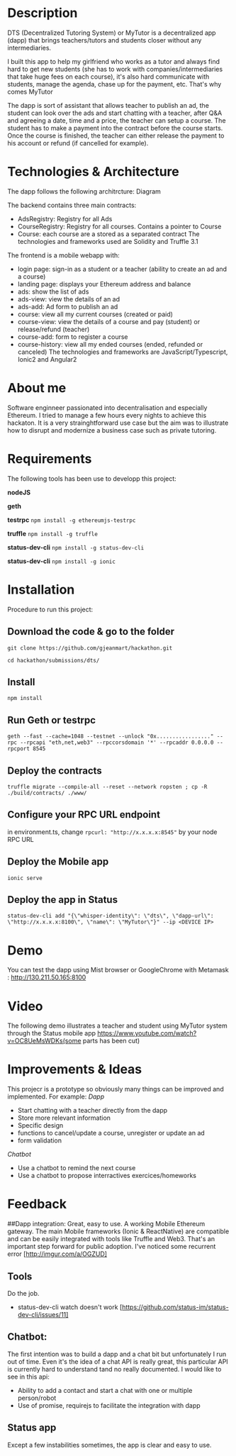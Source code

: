 # Description
DTS (Decentralized Tutoring System) or MyTutor is a decentralized app (dapp) that brings teachers/tutors and students closer without any intermediaries.

I built this app to help my girlfriend who works as a tutor and always find hard to get new students (she has to work with companies/intermediaries that take huge fees on each course), it's also hard communicate with students, manage the agenda, chase up for the payment, etc. That's why comes MyTutor

The dapp is sort of assistant that allows teacher to publish an ad, the student can look over the ads and start chatting with a teacher, after Q&A and agreeing a date, time and a price, the teacher can setup a course.
The student has to make a payment into the contract before the course starts.
Once the course is finished, the teacher can either release the payment to his account or refund (if cancelled for example).


# Technologies & Architecture 
The dapp follows the following architrcture:
Diagram 

The backend contains three main contracts:
- AdsRegistry: Registry for all Ads 
- CourseRegistry: Registry for all courses. Contains a pointer to Course
- Course: each course are a stored as a separated contract 
The technologies and frameworks used are Solidity and Truffle 3.1


The frontend is a mobile webapp with:
- login page: sign-in as a student or a teacher (ability to create an ad and a course) 
- landing page: displays your Ethereum address and balance 
- ads: show the list of ads
- ads-view: view the details of an ad
- ads-add: Ad form to publish an ad
- course: view all my current courses (created or paid) 
- course-view: view the details of a course and pay (student) or release/refund (teacher) 
- course-add: form to register a course 
- course-history: view all my ended courses (ended, refunded or canceled) 
The technologies and frameworks are JavaScript/Typescript, Ionic2 and Angular2



# About me
Software enginneer passionated into decentralisation and especially Ethereum. I tried to manage a few hours every nights to achieve this hackaton. It is a very strainghtforward use case but the aim was to illustrate how to disrupt and modernize a business case such as private tutoring.



# Requirements
The following tools has been use to developp this project:

**nodeJS**

**geth**

**testrpc** 
`npm install -g ethereumjs-testrpc`

**truffle** 
`npm install -g truffle`

**status-dev-cli** 
`npm install -g status-dev-cli`

**status-dev-cli** 
`npm install -g ionic`


# Installation
Procedure to run this project:

## Download the code & go to the folder
```
git clone https://github.com/gjeanmart/hackathon.git

cd hackathon/submissions/dts/
```


## Install
```
npm install
```


## Run Geth or testrpc

```
geth --fast --cache=1048 --testnet --unlock "0x................." --rpc --rpcapi "eth,net,web3" --rpccorsdomain '*' --rpcaddr 0.0.0.0 --rpcport 8545
```


## Deploy the contracts
```
truffle migrate --compile-all --reset --network ropsten ; cp -R ./build/contracts/ ./www/
```


## Configure your RPC URL endpoint
in environment.ts, change `rpcurl: "http://x.x.x.x:8545"` by your node RPC URL


## Deploy the Mobile app
```
ionic serve
```


## Deploy the app in Status
```
status-dev-cli add "{\"whisper-identity\": \"dts\", \"dapp-url\": \"http://x.x.x.x:8100\", \"name\": \"MyTutor\"}" --ip <DEVICE IP>
```


# Demo
You can test the dapp using Mist browser or GoogleChrome with Metamask : http://130.211.50.165:8100


# Video
The following demo illustrates a teacher and student using MyTutor system through the Status mobile app
https://www.youtube.com/watch?v=OC8UeMsWDKs(some parts has been cut)


# Improvements & Ideas
This projecr is a prototype so obviously many things can be improved and implemented. For example:
*Dapp*
- Start chatting with a teacher directly from the dapp 
- Store more relevant information 
- Specific design
- functions to cancel/update a course, unregister or update an ad
- form validation 

*Chatbot*
- Use a chatbot to remind the next course 
- Use a chatbot to propose interractives exercices/homeworks


# Feedback

##Dapp integration: 
Great, easy to use. A working Mobile Ethereum gateway. The main Mobile frameworks (Ionic & ReactNative) are compatible and can be  easily integrated with tools like Truffle and Web3. That's an important step forward for public adoption. 
I've noticed some recurrent error [http://imgur.com/a/OGZUD]

## Tools
Do the job. 
- status-dev-cli watch doesn't work [https://github.com/status-im/status-dev-cli/issues/11]

## Chatbot: 
The first intention was to build a dapp and a chat bit but unfortunately I run out of time. Even it's the idea of a chat API is really great, this particular API is currently hard to understand tand no really documented. 
I would like to see in this api:
- Ability to add a contact and start a chat with one or multiple person/robot 
- Use of promise, requirejs to facilitate the integration with dapp

## Status app
Except a few instabilities sometimes, the app is clear and easy to use. 



